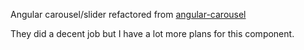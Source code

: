 Angular carousel/slider refactored from [angular-carousel](https://github.com/revolunet/angular-carousel)

They did a decent job but I have a lot more plans for this component.
